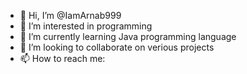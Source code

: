 - 👋 Hi, I’m @IamArnab999
- 👀 I’m interested in programming 
- 🌱 I’m currently learning Java programming language 
- 💞️ I’m looking to collaborate on verious projects 
- 📫 How to reach me: 

<!---
IamArnab999/IamArnab999 is a ✨ special ✨ repository because its `README.md` (this file) appears on your GitHub profile.
You can click the Preview link to take a look at your changes.
--->
